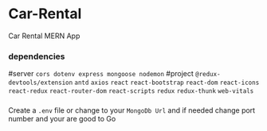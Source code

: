 # Car-Rental
Car Rental MERN App

### dependencies
#server
  `cors
  dotenv
  express
  mongoose
  nodemon`
 #project
    `@redux-devtools/extension`
    `antd`
    `axios`
    `react`
    `react-bootstrap`
    `react-dom`
    `react-icons`
    `react-redux`
    `react-router-dom`
    `react-scripts`
    `redux`
    `redux-thunk`
    `web-vitals`
###
Create a `.env` file or change to your `MongoDb Url` and if needed change port number and your are good to Go
